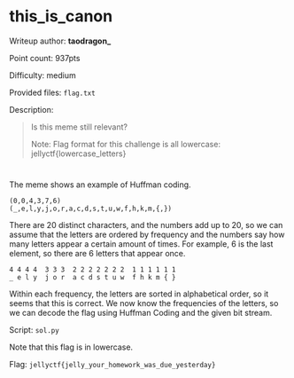# this_is_canon 
Writeup author: **taodragon_**

Point count: 937pts

Difficulty: medium

Provided files: `flag.txt`

Description:
> Is this meme still relevant?
> 
> Note: Flag format for this challenge is all lowercase: jellyctf{lowercase_letters}

# 

The meme shows an example of Huffman coding.
```
(0,0,4,3,7,6)
(_,e,l,y,j,o,r,a,c,d,s,t,u,w,f,h,k,m,{,})
```
There are 20 distinct characters, and the numbers add up to 20, so we can assume that the letters are ordered by frequency and the numbers say how many letters appear a certain amount of times. For example, 6 is the last element, so there are 6 letters that appear once.
```
4 4 4 4  3 3 3  2 2 2 2 2 2 2  1 1 1 1 1 1
_ e l y  j o r  a c d s t u w  f h k m { }
```
Within each frequency, the letters are sorted in alphabetical order, so it seems that this is correct.
We now know the frequencies of the letters, so we can decode the flag using Huffman Coding and the given bit stream.

Script: `sol.py`

Note that this flag is in lowercase.

Flag: `jellyctf{jelly_your_homework_was_due_yesterday}`
